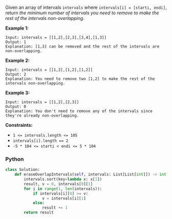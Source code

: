 Given an array of intervals  `intervals`  where  `intervals[i] = [starti, endi]`, return  _the minimum number of
intervals you need to remove to make the rest of the intervals non-overlapping_.

**Example 1:**

```
Input: intervals = [[1,2],[2,3],[3,4],[1,3]]
Output: 1
Explanation: [1,3] can be removed and the rest of the intervals are non-overlapping.
```

**Example 2:**

```
Input: intervals = [[1,2],[1,2],[1,2]]
Output: 2
Explanation: You need to remove two [1,2] to make the rest of the intervals non-overlapping.
```

**Example 3:**

```
Input: intervals = [[1,2],[2,3]]
Output: 0
Explanation: You don't need to remove any of the intervals since they're already non-overlapping.
```

**Constraints:**

- `1 <= intervals.length <= 105`
- `intervals[i].length == 2`
- `-5 * 104 <= starti < endi <= 5 * 104`

### Python

```python
class Solution:
    def eraseOverlapIntervals(self, intervals: List[List[int]]) -> int:
        intervals.sort(key=lambda x: x[1])
        result, v = 0, intervals[0][1]
        for i in range(1, len(intervals)):
            if intervals[i][0] >= v:
                v = intervals[i][1]
            else:
                result += 1
        return result
```